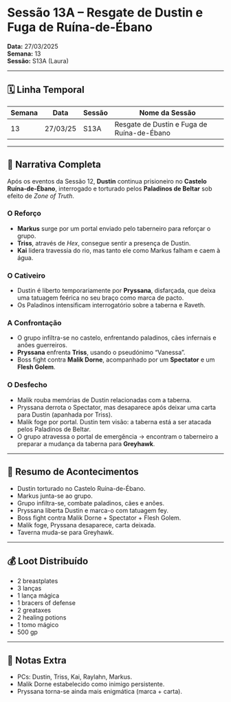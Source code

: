# Sessão 13A – Resgate de Dustin e Fuga de Ruína-de-Ébano  
**Data:** 27/03/2025  
**Semana:** 13  
**Sessão:** S13A (Laura)  

---

## 🗓 Linha Temporal
| Semana | Data      | Sessão | Nome da Sessão                       |
|--------|-----------|--------|---------------------------------------|
| 13     | 27/03/25  | S13A   | Resgate de Dustin e Fuga de Ruína-de-Ébano |

---

## 📖 Narrativa Completa
Após os eventos da Sessão 12, **Dustin** continua prisioneiro no **Castelo Ruína-de-Ébano**, interrogado e torturado pelos **Paladinos de Beltar** sob efeito de *Zone of Truth*.  

### O Reforço
- **Markus** surge por um portal enviado pelo taberneiro para reforçar o grupo.  
- **Triss**, através de *Hex*, consegue sentir a presença de Dustin.  
- **Kai** lidera travessia do rio, mas tanto ele como Markus falham e caem à água.  

### O Cativeiro
- Dustin é liberto temporariamente por **Pryssana**, disfarçada, que deixa uma tatuagem feérica no seu braço como marca de pacto.  
- Os Paladinos intensificam interrogatório sobre a taberna e Raveth.  

### A Confrontação
- O grupo infiltra-se no castelo, enfrentando paladinos, cães infernais e anões guerreiros.  
- **Pryssana** enfrenta **Triss**, usando o pseudónimo “Vanessa”.  
- Boss fight contra **Malik Dorne**, acompanhado por um **Spectator** e um **Flesh Golem**.  

### O Desfecho
- Malik rouba memórias de Dustin relacionadas com a taberna.  
- Pryssana derrota o Spectator, mas desaparece após deixar uma carta para Dustin (apanhada por Triss).  
- Malik foge por portal. Dustin tem visão: a taberna está a ser atacada pelos Paladinos de Beltar.  
- O grupo atravessa o portal de emergência → encontram o taberneiro a preparar a mudança da taberna para **Greyhawk**.  

---

## 🎲 Resumo de Acontecimentos
- Dustin torturado no Castelo Ruína-de-Ébano.  
- Markus junta-se ao grupo.  
- Grupo infiltra-se, combate paladinos, cães e anões.  
- Pryssana liberta Dustin e marca-o com tatuagem fey.  
- Boss fight contra Malik Dorne + Spectator + Flesh Golem.  
- Malik foge, Pryssana desaparece, carta deixada.  
- Taverna muda-se para Greyhawk.  

---

## 💰 Loot Distribuído
- 2 breastplates  
- 3 lanças  
- 1 lança mágica  
- 1 bracers of defense  
- 2 greataxes  
- 2 healing potions  
- 1 tomo mágico  
- 500 gp  

---

## 🧾 Notas Extra
- PCs: Dustin, Triss, Kai, Raylahn, Markus.  
- Malik Dorne estabelecido como inimigo persistente.  
- Pryssana torna-se ainda mais enigmática (marca + carta).  
